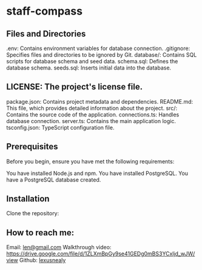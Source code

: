 # staff-compass
## Files and Directories
.env: Contains environment variables for database connection.
.gitignore: Specifies files and directories to be ignored by Git.
database/: Contains SQL scripts for database schema and seed data.
schema.sql: Defines the database schema.
seeds.sql: Inserts initial data into the database.
## LICENSE: The project's license file.
package.json: Contains project metadata and dependencies.
README.md: This file, which provides detailed information about the project.
src/: Contains the source code of the application.
connections.ts: Handles database connection.
server.ts: Contains the main application logic.
tsconfig.json: TypeScript configuration file.
## Prerequisites
Before you begin, ensure you have met the following requirements:

You have installed Node.js and npm.
You have installed PostgreSQL.
You have a PostgreSQL database created.
## Installation
Clone the repository:
## How to reach me: 
Email: len@gmail.com
Walkthrough video: https://drive.google.com/file/d/1ZLXmBpGy9se41GEDg0mBS3YCxljd_wJW/view
Github: [lexusnealy](https://github.com/lexusnealy/staff-compass)